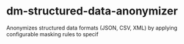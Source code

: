 # dm-structured-data-anonymizer
Anonymizes structured data formats (JSON, CSV, XML) by applying configurable masking rules to specif
